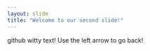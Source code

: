 ```yaml
---
layout: slide
title: "Welcome to our second slide!"
---
```

github witty text!
Use the left arrow to go back!

